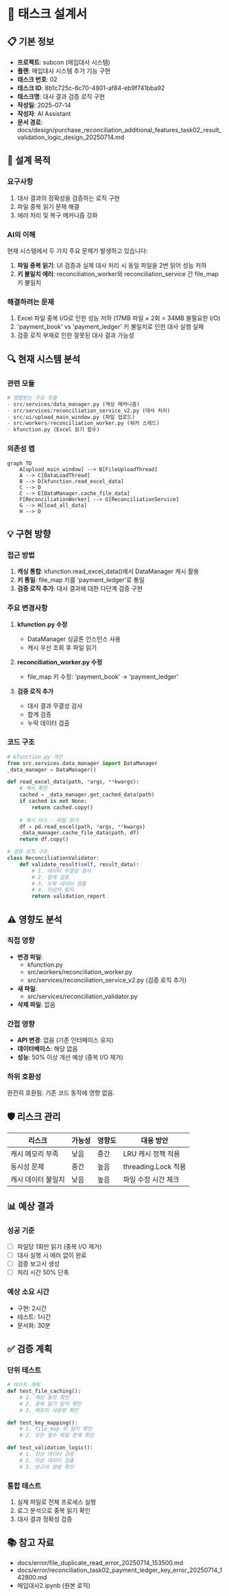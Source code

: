 # 🎨 태스크 설계서

## 📋 기본 정보
- **프로젝트**: subcon (매입대사 시스템)
- **플랜**: 매입대사 시스템 추가 기능 구현
- **태스크 번호**: 02
- **태스크 ID**: 8b1c725c-6c70-4801-af84-eb9f741bba92
- **태스크명**: 대사 결과 검증 로직 구현
- **작성일**: 2025-07-14
- **작성자**: AI Assistant
- **문서 경로**: docs/design/purchase_reconciliation_additional_features_task02_result_validation_logic_design_20250714.md

## 🎯 설계 목적
### 요구사항
1. 대사 결과의 정확성을 검증하는 로직 구현
2. 파일 중복 읽기 문제 해결
3. 에러 처리 및 복구 메커니즘 강화

### AI의 이해
현재 시스템에서 두 가지 주요 문제가 발생하고 있습니다:
1. **파일 중복 읽기**: UI 검증과 실제 대사 처리 시 동일 파일을 2번 읽어 성능 저하
2. **키 불일치 에러**: reconciliation_worker와 reconciliation_service 간 file_map 키 불일치

### 해결하려는 문제
1. Excel 파일 중복 I/O로 인한 성능 저하 (17MB 파일 × 2회 = 34MB 불필요한 I/O)
2. 'payment_book' vs 'payment_ledger' 키 불일치로 인한 대사 실행 실패
3. 검증 로직 부재로 인한 잘못된 대사 결과 가능성

## 🔍 현재 시스템 분석
### 관련 모듈
```python
# 영향받는 주요 모듈
- src/services/data_manager.py (캐싱 메커니즘)
- src/services/reconciliation_service_v2.py (대사 처리)
- src/ui/upload_main_window.py (파일 업로드)
- src/workers/reconciliation_worker.py (워커 스레드)
- kfunction.py (Excel 읽기 함수)
```

### 의존성 맵
```mermaid
graph TD
    A[upload_main_window] --> B[FileUploadThread]
    A --> C[DataLoadThread]
    B --> D[kfunction.read_excel_data]
    C --> D
    C --> E[DataManager.cache_file_data]
    F[ReconciliationWorker] --> G[ReconciliationService]
    G --> H[load_all_data]
    H --> D
```

## 💡 구현 방향
### 접근 방법
1. **캐싱 통합**: kfunction.read_excel_data()에서 DataManager 캐시 활용
2. **키 통일**: file_map 키를 'payment_ledger'로 통일
3. **검증 로직 추가**: 대사 결과에 대한 다단계 검증 구현

### 주요 변경사항
1. **kfunction.py 수정**
   - DataManager 싱글톤 인스턴스 사용
   - 캐시 우선 조회 후 파일 읽기

2. **reconciliation_worker.py 수정**
   - file_map 키 수정: 'payment_book' → 'payment_ledger'

3. **검증 로직 추가**
   - 대사 결과 무결성 검사
   - 합계 검증
   - 누락 데이터 검출

### 코드 구조
```python
# kfunction.py 개선
from src.services.data_manager import DataManager
_data_manager = DataManager()

def read_excel_data(path, *args, **kwargs):
    # 캐시 확인
    cached = _data_manager.get_cached_data(path)
    if cached is not None:
        return cached.copy()
    
    # 캐시 미스 - 파일 읽기
    df = pd.read_excel(path, *args, **kwargs)
    _data_manager.cache_file_data(path, df)
    return df.copy()

# 검증 로직 구조
class ReconciliationValidator:
    def validate_result(self, result_data):
        # 1. 데이터 무결성 검사
        # 2. 합계 검증
        # 3. 누락 데이터 검출
        # 4. 이상치 탐지
        return validation_report
```

## ⚠️ 영향도 분석
### 직접 영향
- **변경 파일**: 
  - kfunction.py
  - src/workers/reconciliation_worker.py
  - src/services/reconciliation_service_v2.py (검증 로직 추가)
- **새 파일**: 
  - src/services/reconciliation_validator.py
- **삭제 파일**: 없음

### 간접 영향
- **API 변경**: 없음 (기존 인터페이스 유지)
- **데이터베이스**: 해당 없음
- **성능**: 50% 이상 개선 예상 (중복 I/O 제거)

### 하위 호환성
완전히 호환됨. 기존 코드 동작에 영향 없음.

## 🛡️ 리스크 관리
| 리스크 | 가능성 | 영향도 | 대응 방안 |
|--------|--------|--------|-----------|
| 캐시 메모리 부족 | 낮음 | 중간 | LRU 캐시 정책 적용 |
| 동시성 문제 | 중간 | 높음 | threading.Lock 적용 |
| 캐시 데이터 불일치 | 낮음 | 높음 | 파일 수정 시간 체크 |

## 📊 예상 결과
### 성공 기준
- [ ] 파일당 1회만 읽기 (중복 I/O 제거)
- [ ] 대사 실행 시 에러 없이 완료
- [ ] 검증 보고서 생성
- [ ] 처리 시간 50% 단축

### 예상 소요 시간
- 구현: 2시간
- 테스트: 1시간
- 문서화: 30분

## ✅ 검증 계획
### 단위 테스트
```python
# 테스트 계획
def test_file_caching():
    # 1. 캐싱 동작 확인
    # 2. 중복 읽기 방지 확인
    # 3. 메모리 사용량 확인

def test_key_mapping():
    # 1. file_map 키 일치 확인
    # 2. 모든 필수 파일 존재 확인

def test_validation_logic():
    # 1. 정상 데이터 검증
    # 2. 이상 데이터 검출
    # 3. 보고서 생성 확인
```

### 통합 테스트
1. 실제 파일로 전체 프로세스 실행
2. 로그 분석으로 중복 읽기 확인
3. 대사 결과 정확성 검증

## 📚 참고 자료
- docs/error/file_duplicate_read_error_20250714_153500.md
- docs/error/reconciliation_task02_payment_ledger_key_error_20250714_142800.md
- 매입대사2.ipynb (원본 로직)

